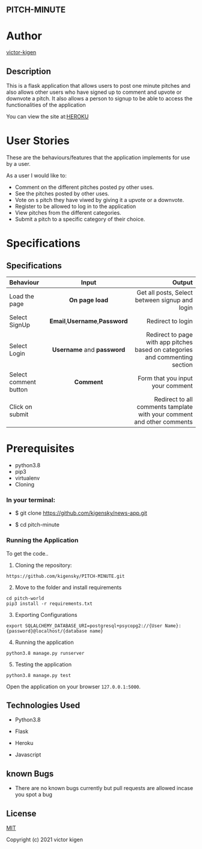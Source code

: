 ##  PITCH-MINUTE
# Author

[victor-kigen](https://github.com/kigensky)

## Description
This is a flask application that allows users to post one minute pitches and also allows other users who have signed up to comment and upvote or downvote a pitch. It also allows a person to signup to be able to access the functionalities of the application

You can view the site at:[HEROKU]()

# User Stories
These are the behaviours/features that the application implements for use by a user.

As a user I would like to:
* Comment on the different pitches posted py other uses.
* See the pitches posted by other uses.
* Vote on s pitch they have viwed by giving it a upvote or a downvote.
* Register to be allowed to log in to the application
* View pitches from the different categories.
* Submit a pitch to a specific category of their choice.

# Specifications

## Specifications
| Behaviour | Input | Output |
| :---------------- | :---------------: | ------------------: |
| Load the page | **On page load** | Get all posts, Select between signup and login|
| Select SignUp| **Email**,**Username**,**Password** | Redirect to login|
| Select Login | **Username** and **password** | Redirect to page with app pitches based on categories and commenting section|
| Select comment button | **Comment** | Form that you input your comment|
| Click on submit |  | Redirect to all comments tamplate with your comment and other comments|

# Prerequisites
* python3.8
* pip3
* virtualenv
* Cloning
### In your terminal:

  * $ git clone https://github.com/kigensky/news-app.git

  * $ cd pitch-minute

### Running the Application
To get the code..

1. Cloning the repository:
  ```git
  https://github.com/kigensky/PITCH-MINUTE.git
  ```
2. Move to the folder and install requirements
  ```git
  cd pitch-world
  pip3 install -r requirements.txt
  ```
3. Exporting Configurations
  ```git
  export SQLALCHEMY_DATABASE_URI=postgresql+psycopg2://{User Name}:{password}@localhost/{database name}
  ```
4. Running the application
  ```git
  python3.8 manage.py runserver
  ```
5. Testing the application
  ```git
  python3.8 manage.py test
  ```
Open the application on your browser `127.0.0.1:5000`.


## Technologies Used
* Python3.8

* Flask

* Heroku

* Javascript

## known Bugs
* There are no known bugs currently but pull requests are allowed incase you spot a bug

## License
[MIT](https://choosealicense.com/licenses/mit/)

Copyright (c) 2021 victor kigen

